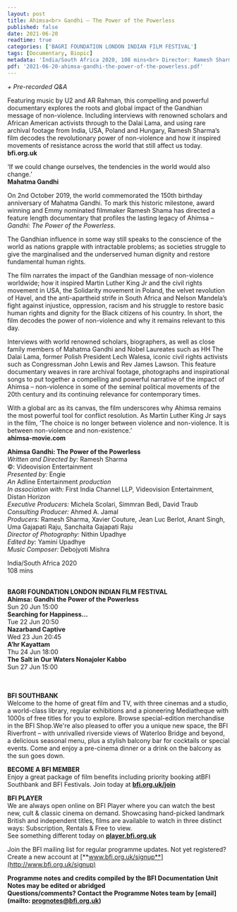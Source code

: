 ```yaml
---
layout: post
title: Ahimsa<br> Gandhi – The Power of the Powerless
published: false
date: 2021-06-20
readtime: true
categories: ['BAGRI FOUNDATION LONDON INDIAN FILM FESTIVAL']
tags: [Documentary, Biopic]
metadata: 'India/South Africa 2020, 108 mins<br> Director: Ramesh Sharma'
pdf: '2021-06-20-ahimsa-gandhi-the-power-of-the-powerless.pdf'
---
```


_+ Pre-recorded Q&A_

Featuring music by U2 and AR Rahman, this compelling and powerful documentary explores the roots and global impact of the Gandhian message of non-violence. Including interviews with renowned scholars and African American activists through to the Dalai Lama, and using rare archival footage from India, USA, Poland and Hungary, Ramesh Sharma’s film decodes the revolutionary power of non-violence and how it inspired movements of resistance across the world that still affect us today.<br>
**bfi.org.uk**

‘If we could change ourselves, the tendencies in the world would also change.’<br>
**Mahatma Gandhi**

On 2nd October 2019, the world commemorated the 150th birthday anniversary of Mahatma Gandhi. To mark this historic milestone, award winning and Emmy nominated filmmaker Ramesh Shama has directed a feature length documentary that profiles the lasting legacy of Ahimsa – _Gandhi: The Power of the Powerless_.

The Gandhian influence in some way still speaks to the conscience of the world as nations grapple with intractable problems; as societies struggle to give the marginalised and the underserved human dignity and restore fundamental human rights.

The film narrates the impact of the Gandhian message of non-violence worldwide; how it inspired Martin Luther King Jr and the civil rights movement in USA, the Solidarity movement in Poland, the velvet revolution of Havel, and the anti-apartheid strife in South Africa and Nelson Mandela’s fight against injustice, oppression, racism and his struggle to restore basic human rights and dignity for the Black citizens of his country. In short, the film decodes the power of non-violence and why it remains relevant to this day.

Interviews with world renowned scholars, biographers, as well as close family members of Mahatma Gandhi and Nobel Laureates such as HH The Dalai Lama, former Polish President Lech Walesa, iconic civil rights activists such as Congressman John Lewis and Rev James Lawson. This feature documentary weaves in rare archival footage, photographs and inspirational songs to put together a compelling and powerful narrative of the impact of Ahimsa – non-violence in some of the seminal political movements of the 20th century and its continuing relevance for contemporary times.

With a global arc as its canvas, the film underscores why Ahimsa remains the most powerful tool for conflict resolution. As Martin Luther King Jr says in the film, ‘The choice is no longer between violence and non-violence. It is between non-violence and non-existence.’<br>
**ahimsa-movie.com**
<br>

**Ahimsa  Gandhi: The Power of the Powerless**<br>
_Written and Directed by:_ Ramesh Sharma<br>
©:  Videovision Entertainment<br>
_Presented by:_ Engie<br>
_An_ Adline Entertainment _production_<br>
_In association with:_ First India Channel LLP, Videovision Entertainment, Distan Horizon<br>
_Executive Producers:_ Michela Scolari, Simmran Bedi, David Traub<br>
_Consulting Producer:_ Ahmed A. Jamal<br>
_Producers:_ Ramesh Sharma, Xavier Couture, Jean Luc Berlot, Anant Singh, Uma Gajapati Raju, Sanchaita Gajapati Raju<br>
_Director of Photography:_ Nithin Upadhye<br>
_Edited by:_ Yamini Upadhye<br>
_Music Composer:_ Debojyoti Mishra<br>

India/South Africa 2020<br>
108 mins
<br><br>

**BAGRI FOUNDATION LONDON INDIAN FILM FESTIVAL**<br>
**Ahimsa: Gandhi the Power of the Powerless**<br>
Sun 20 Jun 15:00<br>
**Searching for Happiness…**<br>
Tue 22 Jun 20:50<br>
**Nazarband Captive**<br>
Wed 23 Jun 20:45<br>
**A’hr Kayattam**<br>
Thu 24 Jun 18:00<br>
**The Salt in Our Waters Nonajoler Kabbo**<br>
Sun 27 Jun 15:00<br>
<br><br>

**BFI SOUTHBANK**  
Welcome to the home of great film and TV, with three cinemas and a studio, a world-class library, regular exhibitions and a pioneering Mediatheque with 1000s of free titles for you to explore. Browse special-edition merchandise in the BFI Shop.We&#39;re also pleased to offer you a unique new space, the BFI Riverfront – with unrivalled riverside views of Waterloo Bridge and beyond, a delicious seasonal menu, plus a stylish balcony bar for cocktails or special events. Come and enjoy a pre-cinema dinner or a drink on the balcony as the sun goes down.  

**BECOME A BFI MEMBER**  
Enjoy a great package of film benefits including priority booking atBFI Southbank and BFI Festivals. Join today at [**bfi.org.uk/join**](http://www.bfi.org.uk/join)  

**BFI PLAYER**  
 We are always open online on BFI Player where you can watch the best new, cult &amp; classic cinema on demand. Showcasing hand-picked landmark British and independent titles, films are available to watch in three distinct ways: Subscription, Rentals &amp; Free to view.<br> 
See something different today on [**player.bfi.org.uk**](https://player.bfi.org.uk/)

Join the BFI mailing list for regular programme updates. Not yet registered? Create a new account at [**www.bfi.org.uk/signup**](http://www.bfi.org.uk/signup)

**Programme notes and credits compiled by the BFI Documentation Unit  
Notes may be edited or abridged  
Questions/comments? Contact the Programme Notes team by [email](mailto: prognotes@bfi.org.uk)**

